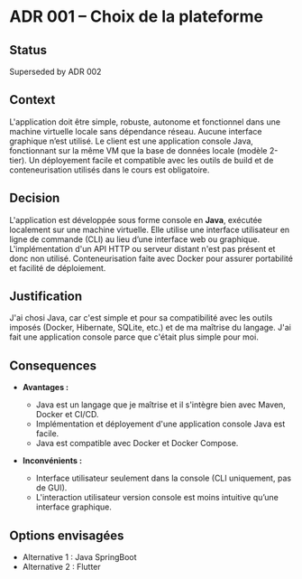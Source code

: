 # ADR 001 – Choix de la plateforme

## Status

Superseded by ADR 002

## Context

L'application doit être simple, robuste, autonome et fonctionnel dans une machine virtuelle locale sans dépendance réseau. Aucune interface graphique n’est utilisé. Le client est une application console Java, fonctionnant sur la même VM que la base de données locale (modèle 2-tier). Un déployement facile et compatible avec les outils de build et de conteneurisation utilisés dans le cours est obligatoire.

## Decision

L'application est développée sous forme console en **Java**, exécutée localement sur une machine virtuelle. Elle utilise une interface utilisateur en ligne de commande (CLI) au lieu d’une interface web ou graphique. L'implémentation d'un API HTTP ou serveur distant n'est pas présent et donc non utilisé. Conteneurisation faite avec Docker pour assurer portabilité et facilité de déploiement.

## Justification

J'ai chosi Java, car c'est simple et pour sa compatibilité avec les outils imposés (Docker, Hibernate, SQLite, etc.) et de ma maîtrise du langage. J'ai fait une application console parce que c'était plus simple pour moi.

## Consequences

* **Avantages :**
  * Java est un langage que je maîtrise et il s'intègre bien avec Maven, Docker et CI/CD.
  * Implémentation et déployement d'une application console Java est facile.
  * Java est compatible avec Docker et Docker Compose.

* **Inconvénients :**
  * Interface utilisateur seulement dans la console (CLI uniquement, pas de GUI).
  * L'interaction utilisateur version console est moins intuitive qu’une interface graphique.

## Options envisagées

* Alternative 1 : Java SpringBoot
* Alternative 2 : Flutter
